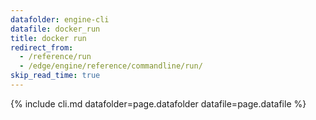 ```yaml
---
datafolder: engine-cli
datafile: docker_run
title: docker run
redirect_from:
  - /reference/run
  - /edge/engine/reference/commandline/run/
skip_read_time: true
---
```

<!--
This page is automatically generated from Docker's source code. If you want to
suggest a change to the text that appears here, open a ticket or pull request
in the source repository on GitHub:

https://github.com/docker/cli
-->
{% include cli.md datafolder=page.datafolder datafile=page.datafile %}
